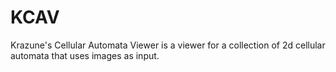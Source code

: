 # KCAV
Krazune's Cellular Automata Viewer is a viewer for a collection of 2d cellular automata that uses images as input.